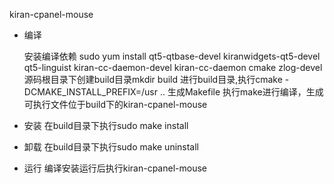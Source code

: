 kiran-cpanel-mouse
- 编译

    安装编译依赖
    sudo yum install qt5-qtbase-devel  kiranwidgets-qt5-devel qt5-linguist kiran-cc-daemon-devel kiran-cc-daemon cmake zlog-devel
    源码根目录下创建build目录mkdir build
    进行build目录,执行cmake -DCMAKE_INSTALL_PREFIX=/usr .. 生成Makefile
    执行make进行编译，生成可执行文件位于build下的kiran-cpanel-mouse

- 安装
    在build目录下执行sudo make install

- 卸载
    在build目录下执行sudo make uninstall

- 运行
编译安装运行后执行kiran-cpanel-mouse

